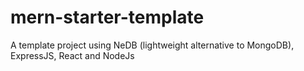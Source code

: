 # mern-starter-template
A template project using NeDB (lightweight alternative to MongoDB), ExpressJS, React and NodeJs
